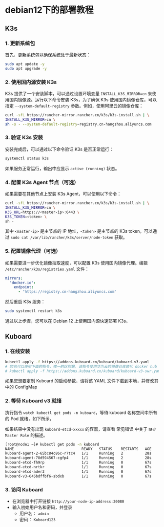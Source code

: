 # debian12下的部署教程

## K3s

### 1. 更新系统包

首先，更新系统包以确保系统处于最新状态：

```bash
sudo apt update -y
sudo apt upgrade -y
```

### 2. 使用国内源安装 K3s

K3s 提供了一个安装脚本，可以通过设置环境变量 `INSTALL_K3S_MIRROR=cn` 来使用国内镜像源。运行以下命令安装 K3s，为了确保 K3s 使用国内镜像仓库，可以指定 `--system-default-registry` 参数。例如，使用阿里云的镜像仓库：

```bash
curl -sfL https://rancher-mirror.rancher.cn/k3s/k3s-install.sh | \
INSTALL_K3S_MIRROR=cn \
sh -s - --system-default-registry=registry.cn-hangzhou.aliyuncs.com
```

### 3. 验证 K3s 安装

安装完成后，可以通过以下命令验证 K3s 是否正常运行：

```bash
systemctl status k3s
```

如果服务正常运行，输出中应显示 `active (running)` 状态。

### 4. 配置 K3s Agent 节点（可选）

如果需要在其他节点上安装 K3s Agent，可以使用以下命令：

```bash
curl -sfL https://rancher-mirror.rancher.cn/k3s/k3s-install.sh | \
INSTALL_K3S_MIRROR=cn \
K3S_URL=https://<master-ip>:6443 \
K3S_TOKEN=<token> \
sh -
```

其中 `<master-ip>` 是主节点的 IP 地址，`<token>` 是主节点的 K3s token，可以通过 `sudo cat /var/lib/rancher/k3s/server/node-token` 获取。

### 5. 配置镜像代理（可选）

如果需要进一步优化镜像拉取速度，可以配置 K3s 使用国内镜像代理。编辑 `/etc/rancher/k3s/registries.yaml` 文件：

```yaml
mirrors:
  "docker.io":
    endpoint:
      - "https://registry.cn-hangzhou.aliyuncs.com"
```

然后重启 K3s 服务：

```bash
sudo systemctl restart k3s
```

通过以上步骤，您可以在 Debian 12 上使用国内源快速部署 K3s。

## Kuboard

### 1. 在线安装

```bash
kubectl apply -f https://addons.kuboard.cn/kuboard/kuboard-v3.yaml
# 您也可以使用下面的指令，唯一的区别是，该指令使用华为云的镜像仓库替代 docker hub 分发 Kuboard 所需要的镜像
# kubectl apply -f https://addons.kuboard.cn/kuboard/kuboard-v3-swr.yaml
```

如果您想要定制 Kuboard 的启动参数，请将该 YAML 文件下载到本地，并修改其中的 ConfigMap

### 2. 等待 Kuboard v3 就绪

执行指令 `watch kubectl get pods -n kuboard`，等待 kuboard 名称空间中所有的 Pod 就绪，如下所示，

如果结果中没有出现 `kuboard-etcd-xxxxx` 的容器，请查看 常见错误 中关于 `缺少 Master Role` 的描述。

```sh
[root@node1 ~]# kubectl get pods -n kuboard
NAME                               READY   STATUS    RESTARTS   AGE
kuboard-agent-2-65bc84c86c-r7tc4   1/1     Running   2          28s
kuboard-agent-78d594567-cgfp4      1/1     Running   2          28s
kuboard-etcd-fh9rp                 1/1     Running   0          67s
kuboard-etcd-nrtkr                 1/1     Running   0          67s
kuboard-etcd-ader3                 1/1     Running   0          67s
kuboard-v3-645bdffbf6-sbdxb        1/1     Running   0          67s    
```

### 3. 访问 Kuboard

- 在浏览器中打开链接 `http://your-node-ip-address:30080`
- 输入初始用户名和密码，并登录
  - 用户名： `admin`
  - 密码： `Kuboard123`